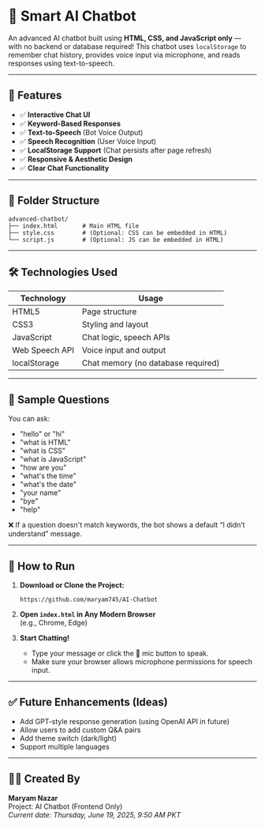 # 🤖 Smart AI Chatbot

An advanced AI chatbot built using **HTML, CSS, and JavaScript only** — with no backend or database required! This chatbot uses `localStorage` to remember chat history, provides voice input via microphone, and reads responses using text-to-speech.

---

## 📌 Features

- ✅ **Interactive Chat UI**
- ✅ **Keyword-Based Responses**
- ✅ **Text-to-Speech** (Bot Voice Output)
- ✅ **Speech Recognition** (User Voice Input)
- ✅ **LocalStorage Support** (Chat persists after page refresh)
- ✅ **Responsive & Aesthetic Design**
- ✅ **Clear Chat Functionality**

---

## 📁 Folder Structure

```
advanced-chatbot/
├── index.html       # Main HTML file
├── style.css        # (Optional: CSS can be embedded in HTML)
└── script.js        # (Optional: JS can be embedded in HTML)
```

---

## 🛠️ Technologies Used

| Technology     | Usage                              |
| -------------- | ---------------------------------- |
| HTML5          | Page structure                     |
| CSS3           | Styling and layout                 |
| JavaScript     | Chat logic, speech APIs            |
| Web Speech API | Voice input and output             |
| localStorage   | Chat memory (no database required) |

---

## 💬 Sample Questions

You can ask:

- "hello" or "hi"
- "what is HTML"
- "what is CSS"
- "what is JavaScript"
- "how are you"
- "what's the time"
- "what's the date"
- "your name"
- "bye"
- "help"

❌ If a question doesn't match keywords, the bot shows a default “I didn’t understand” message.

---

## 🚀 How to Run

1. **Download or Clone the Project:**
   ```
   https://github.com/maryam745/AI-Chatbot
   ```
2. **Open `index.html` in Any Modern Browser**  
   (e.g., Chrome, Edge)

3. **Start Chatting!**
   - Type your message or click the 🎤 mic button to speak.
   - Make sure your browser allows microphone permissions for speech input.

---

## ✅ Future Enhancements (Ideas)

- Add GPT-style response generation (using OpenAI API in future)
- Allow users to add custom Q&A pairs
- Add theme switch (dark/light)
- Support multiple languages

---

## 👩‍💻 Created By

**Maryam Nazar**  
Project: AI Chatbot (Frontend Only)  
_Current date: Thursday, June 19, 2025, 9:50 AM PKT_




